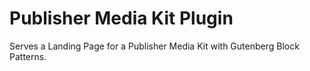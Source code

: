 # Publisher Media Kit Plugin

Serves a Landing Page for a Publisher Media Kit with Gutenberg Block Patterns.

